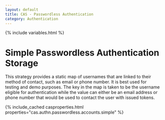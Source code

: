 ```yaml
---
layout: default
title: CAS - Passwordless Authentication
category: Authentication
---
```

{% include variables.html %}

# Simple Passwordless Authentication Storage

This strategy provides a static map of usernames that are linked to their 
method of contact, such as email or phone number. It is best used
for testing and demo purposes. The key in the map is taken to be the username 
eligible for authentication while the value can either be an email
address or phone number that would be used to contact the user with issued tokens.

{% include_cached casproperties.html properties="cas.authn.passwordless.accounts.simple" %}
